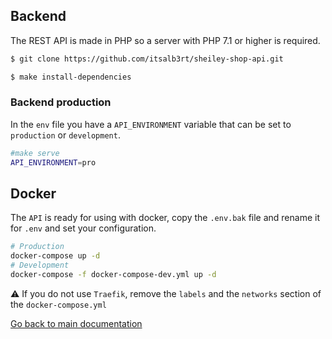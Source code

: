 ## Backend

The REST API is made in PHP so a server with PHP 7.1 or higher is required.

```bash
$ git clone https://github.com/itsalb3rt/sheiley-shop-api.git
```

```bash
$ make install-dependencies
```

### Backend production

In the `env` file you have a `API_ENVIRONMENT` variable that can be set to `production` or `development`.

```bash
#make serve
API_ENVIRONMENT=pro 
```

## Docker

The `API` is ready for using with docker, copy the `.env.bak` file and rename it for `.env` and set your configuration.

```bash
# Production
docker-compose up -d
# Development
docker-compose -f docker-compose-dev.yml up -d
```

:warning: If you do not use `Traefik`, remove the `labels` and the `networks` section of the `docker-compose.yml`

[Go back to main documentation](https://github.com/itsalb3rt/sheiley_shop_app)
